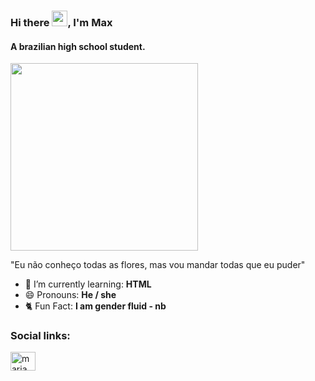 ### Hi there <img height = "25" src = "https://media.tenor.com/SNL9_xhZl9oAAAAi/waving-hand-joypixels.gif">, I'm Max
#### A brazilian high school student.
<img height = "300" src = https://i.ytimg.com/vi/SQJrYw1QvSQ/maxresdefault.jpg>

"Eu não conheço todas as flores, mas vou mandar todas que eu puder"

- 🌱 I’m currently learning: **HTML**
- 😄 Pronouns: **He / she**
- 🐈 Fun Fact: **I am gender fluid - nb**

<h3 align="left">Social links:</h3>
<p align="left">
<a href="https://instagram.com/maria.glovacki" target="blank"><img align="center" src="https://raw.githubusercontent.com/rahuldkjain/github-profile-readme-generator/master/src/images/icons/Social/instagram.svg" alt="maria.glovacki" height="30" width="40" /></a>
</p>

